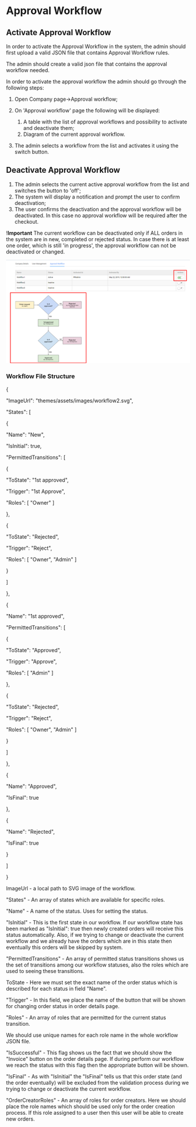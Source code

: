 # Approval Workflow

## Activate Approval Workflow

In order to activate the Approval Workflow in the system, the admin should first upload a valid JSON file that contains Approval Workflow rules.

The admin should create a valid json file that contains the approval workflow needed.



In order to activate the approval workflow the admin should go through the following steps:

1. Open Company page->Approval workflow;
1. On 'Approval workflow' page the following will be displayed:

    1. A table with the list of approval workflows and possibility to activate and deactivate them;
    1. Diagram of the current approval workflow.
1. The admin selects a workflow from the list and activates it using the switch button.

## Deactivate Approval Workflow

1. The admin selects the current active approval workflow from the list and switches the button to 'off';
1. The system will display a notification and prompt the user to confirm deactivation;
1. The user confirms the deactivation and the approval workflow will be deactivated. In this case no approval workflow will be required after the checkout.

!**Important** The current workflow can be deactivated only if ALL orders in the system are in new, completed or rejected status. In case there is at least one order, which is still 'in progress', the approval workflow can not be deactivated or changed.

![Approval workflow](media/screen-approva-workflow-page.png)

### Workflow File Structure

{

"ImageUrl": "themes/assets/images/workflow2.svg", 

"States": [

{

"Name": "New",

"IsInitial": true,

"PermittedTransitions": [

{

"ToState": "1st approved",

"Trigger": "1st Approve",

"Roles": [ "Owner" ]

},

{

"ToState": "Rejected",

"Trigger": "Reject",

"Roles": [ "Owner", "Admin" ]

}

]

},

{

"Name": "1st approved",

"PermittedTransitions": [

{

"ToState": "Approved", 

"Trigger": "Approve", 

"Roles": [ "Admin" ] 

}, 

{ 

"ToState": "Rejected", 

"Trigger": "Reject", 

"Roles": [ "Owner", "Admin" ] 

} 

] 

}, 

{ 

"Name": "Approved", 

"IsFinal": true 

}, 

{ 

"Name": "Rejected", 

"IsFinal": true 

} 

] 

} 

ImageUrl - a local path to SVG image of the workflow.

"States" - An array of states which are available for specific roles.

"Name" - A name of the status. Uses for setting the status.

"IsInitial" - This is the first state in our workflow. If our workflow state has been marked as "IsInitial": true then newly created orders will receive this status automatically. Also, if we trying to change or deactivate the current workflow and we already have the orders which are in this state then eventually this orders will be skipped by system.

"PermittedTransitions" - An array of permitted status transitions shows us the set of transitions among our workflow statuses, also the roles which are used to seeing these transitions.

ToState - Here we must set the exact name of the order status which is described for each status in field "Name".

"Trigger" - In this field, we place the name of the button that will be shown for changing order status in order details page.

"Roles" - An array of roles that are permitted for the current status transition.

We should use unique names for each role name in the whole workflow JSON file.

"IsSuccessful" - This flag shows us the fact that we should show the "Invoice" button on the order details page. If during perform our workflow we reach the status with this flag then the appropriate button will be shown.

"IsFinal" - As with "IsInitial" the "IsFinal" tells us that this order state (and the order eventually) will be excluded from the validation process during we trying to change or deactivate the current workflow.

"OrderCreatorRoles" - An array of roles for order creators. Here we should place the role names which should be used only for the order creation process. If this role assigned to a user then this user will be able to create new orders.

